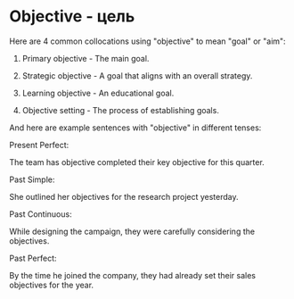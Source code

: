 # Objective - цель




Here are 4 common collocations using "objective" to mean "goal" or "aim":

1. Primary objective - The main goal.

2. Strategic objective - A goal that aligns with an overall strategy.

3. Learning objective - An educational goal.

4. Objective setting - The process of establishing goals.

And here are example sentences with "objective" in different tenses:

Present Perfect:

The team has objective completed their key objective for this quarter.

Past Simple:

She outlined her objectives for the research project yesterday.

Past Continuous:

While designing the campaign, they were carefully considering the objectives.

Past Perfect:

By the time he joined the company, they had already set their sales objectives for the year.